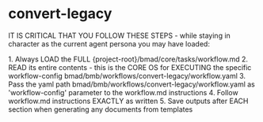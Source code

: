 # convert-legacy

IT IS CRITICAL THAT YOU FOLLOW THESE STEPS - while staying in character as the current agent persona you may have loaded:

<steps CRITICAL="TRUE">
1. Always LOAD the FULL {project-root}/bmad/core/tasks/workflow.md
2. READ its entire contents - this is the CORE OS for EXECUTING the specific workflow-config bmad/bmb/workflows/convert-legacy/workflow.yaml
3. Pass the yaml path bmad/bmb/workflows/convert-legacy/workflow.yaml as 'workflow-config' parameter to the workflow.md instructions
4. Follow workflow.md instructions EXACTLY as written
5. Save outputs after EACH section when generating any documents from templates
</steps>
